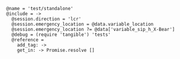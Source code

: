     @name = 'test/standalone'
    @include = ->
      @session.direction = 'lcr'
      @session.emergency_location = @data.variable_location
      @session.emergency_location ?= @data['variable_sip_h_X-Bear']
      @debug = (require 'tangible') 'tests'
      @reference =
        add_tag: ->
        get_in: -> Promise.resolve []
